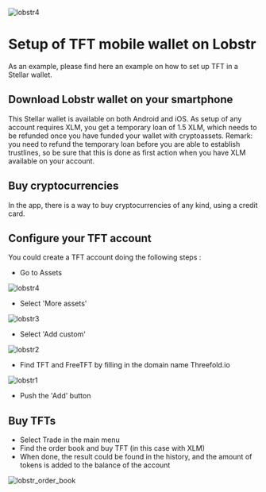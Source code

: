 ![lobstr4](./img/lobstr_wallet_logo.png)

# Setup of TFT mobile wallet on Lobstr

As an example, please find here an example on how to set up TFT in a Stellar wallet. 

## Download Lobstr wallet on your smartphone

This Stellar wallet is available on both Android and iOS. 
As setup of any account requires XLM, you get a temporary loan of 1.5 XLM, which needs to be refunded once you have funded your wallet with cryptoassets. 
Remark: you need to refund the temporary loan before you are able to establish trustlines, so be sure that this is done as first action when you have XLM available on your account. 

## Buy cryptocurrencies 

In the app, there is a way to buy cryptocurrencies of any kind, using a credit card. 

## Configure your TFT account

You could create a TFT account doing the following steps : 

- Go to Assets

![lobstr4](./img/lobstr4.jpeg)

- Select 'More assets'

![lobstr3](./img/lobstr3.jpeg)

- Select 'Add custom'

![lobstr2](./img/lobstr2.jpeg)

- Find TFT and FreeTFT by filling in the domain name Threefold.io

![lobstr1](./img/lobstr_assets_selection.jpg)

- Push the 'Add' button

## Buy TFTs

- Select Trade in the main menu
- Find the order book and buy TFT (in this case with XLM)
- When done, the result could be found in the history, and the amount of tokens is added to the balance of the account

![lobstr_order_book](./img/lobstr_orderbook.jpg)


